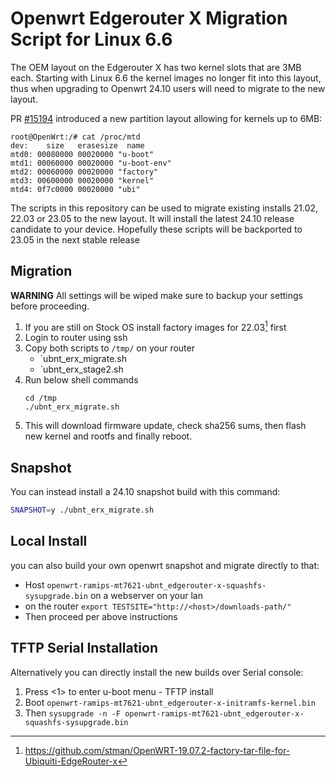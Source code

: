 # Openwrt Edgerouter X Migration Script for Linux 6.6

The OEM layout on the Edgerouter X has two kernel slots that are 3MB each. Starting with Linux 6.6 the kernel images no longer fit into this layout, thus when upgrading to Openwrt 24.10 users will need to migrate to the new layout.

PR [#15194](https://github.com/openwrt/openwrt/pull/15194) introduced a new partition layout allowing for kernels up to 6MB:

```
root@OpenWrt:/# cat /proc/mtd
dev:    size   erasesize  name
mtd0: 00080000 00020000 "u-boot"
mtd1: 00060000 00020000 "u-boot-env"
mtd2: 00060000 00020000 "factory"
mtd3: 00600000 00020000 "kernel"
mtd4: 0f7c0000 00020000 "ubi"
```

The scripts in this repository can be used to migrate existing installs 21.02, 22.03 or 23.05 to the new layout. It will install the latest 24.10 release candidate to your device. Hopefully these scripts will be backported to 23.05 in the next stable release

## Migration

**WARNING** All settings will be wiped make sure to backup your settings before proceeding.

1. If you are still on Stock OS install factory images for 22.03[^2] first
2. Login to router using ssh
3. Copy both scripts to `/tmp/` on your router
	- `ubnt_erx_migrate.sh
	- `ubnt_erx_stage2.sh
4. Run below shell commands
	```
	cd /tmp
	./ubnt_erx_migrate.sh
	```
5. This will download firmware update, check sha256 sums, then flash new kernel and rootfs and finally reboot.
## Snapshot
You can instead install a 24.10 snapshot build with this command:
```sh
SNAPSHOT=y ./ubnt_erx_migrate.sh
```
## Local Install
you can also build your own openwrt snapshot and migrate directly to that:
- Host `openwrt-ramips-mt7621-ubnt_edgerouter-x-squashfs-sysupgrade.bin` on a webserver on your lan
- on the router `export TESTSITE="http://<host>/downloads-path/"`
- Then proceed per above instructions

## TFTP Serial Installation
Alternatively you can directly install the new builds over Serial console:
1. Press <1> to enter u-boot menu - TFTP install
2. Boot `openwrt-ramips-mt7621-ubnt_edgerouter-x-initramfs-kernel.bin`
3. Then `sysupgrade -n -F openwrt-ramips-mt7621-ubnt_edgerouter-x-squashfs-sysupgrade.bin`


[^2]: https://github.com/stman/OpenWRT-19.07.2-factory-tar-file-for-Ubiquiti-EdgeRouter-x